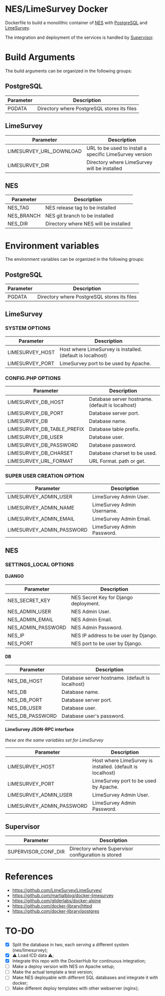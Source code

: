 # NES/LimeSurvey Docker

Dockerfile to build a monolithic container of [NES](https://github.com/neuromat/nes) with [PostgreSQL](https://www.postgresql.org) and [LimeSurvey](https://limesurvey.org).

The integration and deployment of the services is handled by [Supervisor](http://supervisord.org/).

# Build Arguments

The build arguments can be organized in the following groups:

## PostgreSQL

| Parameter | Description                                 |
| --------- | ------------------------------------------- |
| PGDATA    | Directory where PostgreSQL stores its files |

## LimeSurvey

| Parameter               | Description                                             |
| ----------------------- | ------------------------------------------------------- |
| LIMESURVEY_URL_DOWNLOAD | URL to be used to install a specific LimeSurvey version |
| LIMESURVEY_DIR          | Directory where LimeSurvey will be installed            |

## NES

| Parameter  | Description                           |
| ---------- | ------------------------------------- |
| NES_TAG    | NES release tag to be installed       |
| NES_BRANCH | NES git branch to be installed        |
| NES_DIR    | Directory where NES will be installed |

# Environment variables

The environment variables can be organized in the following groups:

## PostgreSQL

| Parameter | Description                                 |
| --------- | ------------------------------------------- |
| PGDATA    | Directory where PostgreSQL stores its files |

## LimeSurvey

### SYSTEM OPTIONS

| Parameter       | Description                                                |
| --------------- | ---------------------------------------------------------- |
| LIMESURVEY_HOST | Host where LimeSurvey is installed. (default is localhost) |
| LIMESURVEY_PORT | LimeSurvey port to be used by Apache.                      |

### CONFIG.PHP OPTIONS

| Parameter                  | Description                                      |
| -------------------------- | ------------------------------------------------ |
| LIMESURVEY_DB_HOST         | Database server hostname. (default is localhost) |
| LIMESURVEY_DB_PORT         | Database server port.                            |
| LIMESURVEY_DB              | Database name.                                   |
| LIMESURVEY_DB_TABLE_PREFIX | Database table prefix.                           |
| LIMESURVEY_DB_USER         | Database user.                                   |
| LIMESURVEY_DB_PASSWORD     | Database password.                               |
| LIMESURVEY_DB_CHARSET      | Database charset to be used.                     |
| LIMESURVEY_URL_FORMAT      | URL Format. path or get.                         |

### SUPER USER CREATION OPTION

| Parameter                 | Description                |
| ------------------------- | -------------------------- |
| LIMESURVEY_ADMIN_USER     | LimeSurvey Admin User.     |
| LIMESURVEY_ADMIN_NAME     | LimeSurvey Admin Username. |
| LIMESURVEY_ADMIN_EMAIL    | LimeSurvey Admin Email.    |
| LIMESURVEY_ADMIN_PASSWORD | LimeSurvey Admin Password. |

## NES

### SETTINGS_LOCAL OPTIONS

#### DJANGO

| Parameter          | Description                           |
| ------------------ | ------------------------------------- |
| NES_SECRET_KEY     | NES Secret Key for Django deployment. |
| NES_ADMIN_USER     | NES Admin User.                       |
| NES_ADMIN_EMAIL    | NES Admin Email.                      |
| NES_ADMIN_PASSWORD | NES Admin Password.                   |
| NES_IP             | NES IP address to be user by Django.  |
| NES_PORT           | NES port to be user by Django.        |

#### DB

| Parameter       | Description                                      |
| --------------- | ------------------------------------------------ |
| NES_DB_HOST     | Database server hostname. (default is localhost) |
| NES_DB          | Database name.                                   |
| NES_DB_PORT     | Database server port.                            |
| NES_DB_USER     | Database user.                                   |
| NES_DB_PASSWORD | Database user's password.                        |

#### LimeSurvey JSON-RPC interface

_these are the same variables set for LimeSurvey_

| Parameter                 | Description                                                |
| ------------------------- | ---------------------------------------------------------- |
| LIMESURVEY_HOST           | Host where LimeSurvey is installed. (default is localhost) |
| LIMESURVEY_PORT           | LimeSurvey port to be used by Apache.                      |
| LIMESURVEY_ADMIN_USER     | LimeSurvey Admin User.                                     |
| LIMESURVEY_ADMIN_PASSWORD | LimeSurvey Admin Password.                                 |

## Supervisor

| Parameter           | Description                                        |
| ------------------- | -------------------------------------------------- |
| SUPERVISOR_CONF_DIR | Directory where Supervisor configuration is stored |

# References

-   https://github.com/LimeSurvey/LimeSurvey/
-   https://github.com/martialblog/docker-limesurvey
-   https://github.com/gliderlabs/docker-alpine
-   https://github.com/docker-library/httpd
-   https://github.com/docker-library/postgres

# TO-DO

-   [x] Split the database in two, each serving a different system (nes/limesurvey);
-   [x] :warning: Load ICD data :warning:;
-   [x] Integrate this repo with the DockerHub for continuous integration;
-   [ ] Make a deploy version with NES on Apache setup;
-   [ ] Make the actual template a test version;
-   [ ] Make NES deployable with different SQL databases and integrate it with docker;
-   [ ] Make different deploy templates with other webserver (nginx);
